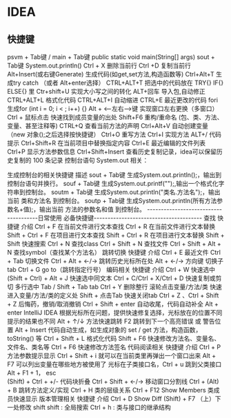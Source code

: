 # IDEA

## 快捷键

psvm + Tab键 / main + Tab键	public static void main(String[] args)
sout + Tab键	System.out.println()
Ctrl + X	删除当前行
Ctrl +D	复制当前行
Alt+Insert(或右键Generate)	生成代码(如get,set方法,构造函数等)
Ctrl+Alt+T	生成try catch （或者 Alt+enter选择）
CTRL+ALT+T	把选中的代码放在 TRY{} IF{} ELSE{} 里
Ctr+shift+U	实现大小写之间的转化
ALT+回车	导入包,自动修正
CTRL+ALT+L	格式化代码
CTRL+ALT+I	自动缩进
CTRL+E	最近更改的代码
fori	生成for (int i = 0; i < ; i++) {}
Alt + <–左右–>键	实现窗口左右更换（多窗口）
Ctrl + 鼠标点击	快速找到成员变量的出处
Shift+F6	重构/重命名 (包、类、方法、变量、甚至注释等)
CTRL+Q	查看当前方法的声明
Ctrl+Alt+V	自动创建变量（new 对象();之后选择按快捷键）
Ctrl+O	重写方法
Ctrl+I	实现方法
ALT+/	代码提示
Ctrl+Shift+R	在当前项目中替换指定内容
Ctrl+E	最近编辑的文件列表
Ctrl+P	显示方法参数信息
Ctrl+Shift+Insert	查看历史复制记录，idea可以保留历史复制的 100 条记录
控制台语句 System.out 相关：

生成控制台的相关快捷键	描述
sout + Tab键	生成System.out.println();，输出到控制台语句并换行。
souf + Tab键	生成System.out.printf("");,输出一个格式化字符串到控制台。
soutm + Tab键	生成System.out.println("类名.方法名");，输出当前 类和方法名 到控制台。
soutp + Tab键	生成System.out.println(所有方法参数名+值);，输出当前 方法的参数名和值 到控制台。
--------------------------------------日常使用 必备快捷键---------------------------------------
查找
快捷键	介绍
Ctrl + F	在当前文件进行文本查找
Ctrl + R	在当前文件进行文本替换
Shift + Ctrl + F	在项目进行文本查找
Shift + Ctrl + R	在项目进行文本替换
Shift + Shift	快速搜索
Ctrl + N	查找class
Ctrl + Shift + N	查找文件
Ctrl + Shift + Alt + N	查找symbol（查找某个方法名）
跳转切换
快捷键	介绍
Ctrl + E	最近文件
Ctrl + Tab	切换文件
Ctrl + Alt + ←/→	跳转历史光标所在处
Alt + ←/→ 方向键	切换子tab
Ctrl + G	go to（跳转指定行号）
编码相关
快捷键	介绍
Ctrl + W	快速选中
(Shift + Ctrl) + Alt + J	快速选中同文本
Ctrl + C/Ctrl + X/Ctrl + D	快速复制或剪切
多行选中 Tab / Shift + Tab	tab
Ctrl + Y	删除整行
滚轮点击变量/方法/类	快速进入变量/方法/类的定义处
Shift + 点击Tab	快速关闭tab
Ctrl + Z 、Ctrl + Shift + Z	后悔药，撤销/取消撤销
Ctrl + Shift + enter	自动收尾，代码自动补全
Alt + enter	IntelliJ IDEA 根据光标所在问题，提供快速修复选择，光标放在的位置不同提示的结果也不同
Alt + ↑/↓	方法快速跳转
F2	跳转到下一个高亮错误 或 警告位置
Alt + Insert	代码自动生成，如生成对象的 set / get 方法，构造函数，toString() 等
Ctrl + Shift + L	格式化代码
Shift + F6	快速修改方法名、变量名、文件名、类名等
Ctrl + F6	快速修改方法签名
代码阅读相关
快捷键	介绍
Ctrl + P	方法参数提示显示
Ctrl + Shift + i	就可以在当前类里再弹出一个窗口出来
Alt + F7	可以列出变量在哪些地方被使用了
光标在子类接口名，Ctrl + u	跳到父类接口
Alt + F1 + 1， esc	
(Shift) + Ctrl + +/-	代码块折叠
Ctrl + Shift + ←/→	移动窗口分割线
Ctrl + (Alt) + B	跳转方法定义/实现
Ctrl + H	类的层级关系
Ctrl + F12	Show Members 类成员快速显示
版本管理相关
快捷键	介绍
Ctrl + D	Show Diff
(Shift) + F7	（上）下一处修改
shift shift : 全局搜索
Ctrl + h : 类与接口的继承结构
